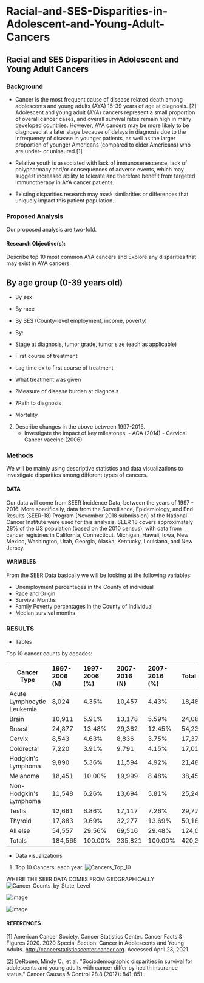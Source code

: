 # Racial-and-SES-Disparities-in-Adolescent-and-Young-Adult-Cancers

## Racial and SES Disparities in Adolescent and Young Adult Cancers

### Background

- Cancer is the most frequent cause of disease related death among adolescents and young adults (AYA) 15-39 years of age at diagnosis. [2]
Adolescent and young adult (AYA) cancers represent a small proportion of overall cancer cases, and overall survival rates remain high in many developed countries. However, AYA cancers may be more likely to be diagnosed at a later stage because of delays in diagnosis due to the infrequency of disease in younger patients, as well as the larger proportion of younger Americans (compared to older Americans) who are under- or uninsured.[1]

- Relative youth is associated with lack of immunosenescence, lack of polypharmacy and/or consequences of adverse events, which may suggest increased ability to tolerate and therefore benefit from targeted immunotherapy in AYA cancer patients.

-  Existing disparities research may mask similarities or differences that uniquely impact this patient population.

### Proposed Analysis

Our proposed analysis are two-fold. 

#### 	Research Objective(s):

 Describe top 10 most common AYA cancers and Explore any disparities that may exist in AYA cancers. 
 
 ## By age group (0-39 years old)
-   By sex
-   By race
-   By SES (County-level employment, income, poverty)
-   By:

   -  Stage at diagnosis, tumor grade, tumor size (each as applicable)
   -  First course of treatment
  
-   Lag time dx to first course of treatment
-   What treatment was given
-  ?Measure of disease burden at diagnosis
-  ?Path to diagnosis
-  Mortality
    
2. 	Describe changes in the above between 1997-2016. 
 	-  Investigate the impact of key milestones:
    		-  ACA (2014)
    		-  Cervical Cancer vaccine (2006)
 
### Methods 

We will be mainly using descriptive statistics and data visualizations to investigate disparities among different types of cancers. 

#### DATA 
Our data will come from SEER Incidence Data, between the years of 1997 - 2016. More specifically, data from the Surveillance, Epidemiology, and End Results (SEER-18) Program (November 2018 submission) of the National Cancer Institute were used for this analysis. SEER 18 covers approximately 28% of the US population (based on the 2010 census), with data from cancer registries in California, Connecticut, Michigan, Hawaii, Iowa, New Mexico, Washington, Utah, Georgia, Alaska, Kentucky, Louisiana, and New Jersey. 

####  VARIABLES

From the SEER Data basically we will be looking at the following variables: 

- Unemployment percentages in the County of individual 
- Race and Origin 
- Survival Months 
- Family Poverty percentages in the County of Individual 
- Median survival months 

### RESULTS 

- Tables 

Top 10 cancer counts by decades: 

|Cancer Type                 |1997-2006 (N)|1997-2006 (%) | 2007-2016 (N)| 2007-2016 (%)| Total |
| -------------------------- |:------------|:-------------|:-------------|:-------------|:------|
| Acute Lymphocytic Leukemia | 8,024       | 4.35%        | 10,457       | 4.43%        | 18,481|
| Brain                      | 10,911      | 5.91%        | 13,178       | 5.59%        | 24,089|
| Breast                     | 24,877      | 13.48%       | 29,362       | 12.45%       | 54,239|
| Cervix                     | 8,543       | 4.63%        | 8,836        | 3.75%        | 17,379|
| Colorectal                 | 7,220       | 3.91%        | 9,791        | 4.15%        | 17,011|
| Hodgkin's Lymphoma         | 9,890       | 5.36%        | 11,594       | 4.92%        | 21,484|
| Melanoma                   | 18,451      | 10.00%       | 19,999       | 8.48%        | 38,450|
| Non-Hodgkin's Lymphoma     | 11,548      | 6.26%        | 13,694       | 5.81%        | 25,242|
| Testis                     | 12,661      | 6.86%        | 17,117       | 7.26%        | 29,778|
| Thyroid                    | 17,883      | 9.69%        | 32,277       | 13.69%       | 50,160|
| All else                   | 54,557      | 29.56%       | 69,516       | 29.48%       |124,073|
| Totals                     | 184,565     | 100.00%      | 235,821      | 100.00%      |420,386|

- Data visualizations 
1. Top 10 Cancers: each year. 
![Cancers_Top_10](https://user-images.githubusercontent.com/22613114/123296338-8e4d6180-d4e4-11eb-9043-326c54d425f8.png)

WHERE THE SEER DATA COMES FROM GEOGRAPHICALLY
![Cancer_Counts_by_State_Level](https://user-images.githubusercontent.com/22613114/123296340-8e4d6180-d4e4-11eb-8923-fce27f2343d2.png)

![image](https://user-images.githubusercontent.com/22613114/123306953-e8075900-d4ef-11eb-9857-f2ab16a80959.png)

![image](https://user-images.githubusercontent.com/22613114/123307131-23098c80-d4f0-11eb-82f4-d25f4bc05aa0.png)

#### REFERENCES

[1] American Cancer Society. Cancer Statistics Center. Cancer Facts & Figures 2020. 2020 Special Section: Cancer in Adolescents and Young Adults. http://cancerstatisticscenter.cancer.org. Accessed April 23, 2021.

[2] DeRouen, Mindy C., et al. "Sociodemographic disparities in survival for adolescents and young adults with cancer differ by health insurance status." Cancer Causes & Control 28.8 (2017): 841-851..

